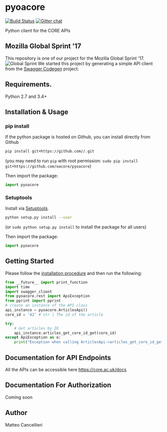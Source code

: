 # pyoacore

[![Build Status](https://travis-ci.org/oacore/pyoacore.svg?branch=master)](https://travis-ci.org/oacore/pyoacore) 
[![Gitter chat](https://badges.gitter.im/org.png)](https://gitter.im/oacore-mozsprint17/Lobby)

Python client for the CORE APIs


## Mozilla Global Sprint '17
This repository is one of our project for the Mozilla Global Sprint '17. 
![Global Sprint](https://cloud.githubusercontent.com/assets/617994/24632585/b2b07dcc-1892-11e7-91cf-f9e473187cf7.png)
We started this project by generating a simple API client from the [Swagger Codegen](https://github.com/swagger-api/swagger-codegen) project:


## Requirements.

Python 2.7 and 3.4+

## Installation & Usage
### pip install

If the python package is hosted on Github, you can install directly from Github

```sh
pip install git+https://github.com//.git
```
(you may need to run `pip` with root permission: `sudo pip install git+https://github.com/oacore/pyoacore`)

Then import the package:
```python
import pyoacore 
```

### Setuptools

Install via [Setuptools](http://pypi.python.org/pypi/setuptools).

```sh
python setup.py install --user
```
(or `sudo python setup.py install` to install the package for all users)

Then import the package:
```python
import pyoacore
```

## Getting Started

Please follow the [installation procedure](#installation--usage) and then run the following:

```python
from __future__ import print_function
import time
import swagger_client
from pyoacore.rest import ApiException
from pprint import pprint
# create an instance of the API class
api_instance = pyoacore.ArticlesApi()
core_id = '42' # str | The id of the article

try:
    # Get articles by ID
    api_instance.articles_get_core_id_get(core_id)
except ApiException as e:
    print("Exception when calling ArticlesApi->articles_get_core_id_get: %s\n" % e)

```

## Documentation for API Endpoints

All the APIs can be accessible here https://core.ac.uk/docs


## Documentation For Authorization

Coming soon

## Author

Matteo Cancellieri 



